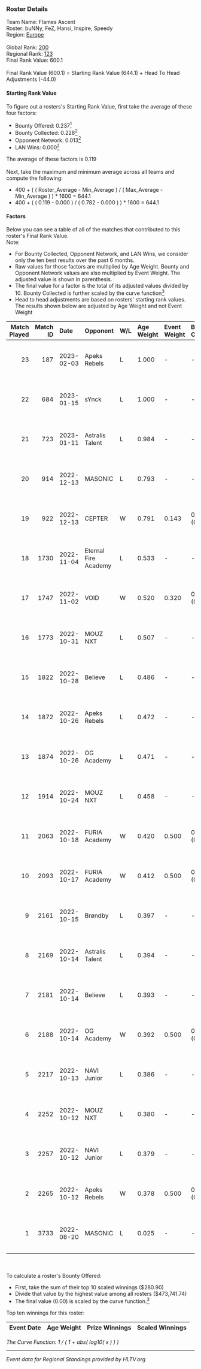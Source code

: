 ### Roster Details<br />
Team Name: Flames Ascent<br />
Roster: buNNy, FeZ, Hansi, Inspire, Speedy<br />
Region: [Europe]( ../standings_europe.md)<br />
<br />
Global Rank: [200](../standings_global.md)<br />
Regional Rank: [123]( ../standings_europe.md)<br />
Final Rank Value:  600.1<br />
<br />
Final Rank Value (600.1) = Starting Rank Value (644.1) + Head To Head Adjustments (-44.0)<br />

#### Starting Rank Value<br />
To figure out a rosters's Starting Rank Value, first take the average of these four factors:<br />
- Bounty Offered: 0.237[<sup>1</sup>](#table2)
- Bounty Collected: 0.228[<sup>2</sup>](#table1)
- Opponent Network: 0.013[<sup>2</sup>](#table1)
- LAN Wins: 0.000[<sup>2</sup>](#table1)

The average of these factors is 0.119<br />
<br />
Next, take the maximum and minimum average across all teams and compute the following:<br />
- 400 + ( ( Roster_Average - Min_Average ) / ( Max_Average - Min_Average ) ) * 1600 = 644.1
- 400 + ( ( 0.119 - 0.000 ) / ( 0.782 - 0.000 ) ) * 1600 = 644.1


#### Factors<br />
Below you can see a table of all of the matches that contributed to this roster's Final Rank Value.<br />
Note:<br />

- For Bounty Collected, Opponent Network, and LAN Wins, we consider only the ten best results over the past 6 months.
- Raw values for those factors are multiplied by Age Weight. Bounty and Opponent Network values are also multiplied by Event Weight. The adjusted value is shown in parenthesis.
- The final value for a factor is the total of its adjusted values divided by 10. Bounty Collected is further scaled by the curve function[<sup>3</sup>](#curveFunction)
- Head to head adjustments are based on rosters' starting rank values. The results shown below are adjusted by Age Weight and not Event Weight
<span id="table1"></span><br />


| Match Played | Match ID | Date       | Opponent             | W/L | Age Weight | Event Weight | Bounty Collected | Opponent Network | LAN Wins  | H2H Adj. | Roster                                |
| -: | -: | :- | :- | :- | :- | :- | :- | :- | :- | -: | :- |
|           23 |      187 | 2023-02-03 | Apeks Rebels         | L   | 1.000      | -            | -                | -                | -         |    -9.02 | buNNy, FeZ, Hansi, Inspire, Speedy    |
|           22 |      684 | 2023-01-15 | sYnck                | L   | 1.000      | -            | -                | -                | -         |    -8.76 | buNNy, FeZ, Hansi, Inspire, Speedy    |
|           21 |      723 | 2023-01-11 | Astralis Talent      | L   | 0.984      | -            | -                | -                | -         |    -4.89 | buNNy, FeZ, Hansi, Inspire, Speedy    |
|           20 |      914 | 2022-12-13 | MASONIC              | L   | 0.793      | -            | -                | -                | -         |    -4.89 | buNNy, FeZ, Hansi, Inspire, Speedy    |
|           19 |      922 | 2022-12-13 | CEPTER               | W   | 0.791      | 0.143        | 0.000 (0.000)    | 0.033 (0.004)    | 0 (0.000) |     9.42 | buNNy, FeZ, Hansi, Inspire, Speedy    |
|           18 |     1730 | 2022-11-04 | Eternal Fire Academy | L   | 0.533      | -            | -                | -                | -         |   -10.20 | buNNy, FeZ, Hansi, Inspire, Speedy    |
|           17 |     1747 | 2022-11-02 | VOID                 | W   | 0.520      | 0.320        | 0.000 (0.000)    | 0.000 (0.000)    | 0 (0.000) |     3.56 | buNNy, FeZ, Hansi, Inspire, Speedy    |
|           16 |     1773 | 2022-10-31 | MOUZ NXT             | L   | 0.507      | -            | -                | -                | -         |    -4.13 | buNNy, FeZ, Hansi, Inspire, Speedy    |
|           15 |     1822 | 2022-10-28 | Believe              | L   | 0.486      | -            | -                | -                | -         |    -4.22 | buNNy, FeZ, Hansi, Inspire, Speedy    |
|           14 |     1872 | 2022-10-26 | Apeks Rebels         | L   | 0.472      | -            | -                | -                | -         |    -4.97 | buNNy, FeZ, Hansi, Inspire, Speedy    |
|           13 |     1874 | 2022-10-26 | OG Academy           | L   | 0.471      | -            | -                | -                | -         |    -5.85 | buNNy, FeZ, Hansi, Inspire, Speedy    |
|           12 |     1914 | 2022-10-24 | MOUZ NXT             | L   | 0.458      | -            | -                | -                | -         |    -3.88 | buNNy, FeZ, Hansi, Inspire, Speedy    |
|           11 |     2063 | 2022-10-18 | FURIA Academy        | W   | 0.420      | 0.500        | 0.004 (0.001)    | 0.278 (0.058)    | 0 (0.000) |     8.27 | buNNy, FeZ, Hansi, Inspire, Speedy    |
|           10 |     2093 | 2022-10-17 | FURIA Academy        | W   | 0.412      | 0.500        | 0.001 (0.000)    | 0.017 (0.004)    | 0 (0.000) |     6.29 | buNNy, FeZ, Hansi, Inspire, Speedy    |
|            9 |     2161 | 2022-10-15 | Brøndby              | L   | 0.397      | -            | -                | -                | -         |    -8.49 | buNNy, FeZ, Hansi, Inspire, Speedy    |
|            8 |     2169 | 2022-10-14 | Astralis Talent      | L   | 0.394      | -            | -                | -                | -         |    -2.51 | buNNy, FeZ, Hansi, Inspire, Speedy    |
|            7 |     2181 | 2022-10-14 | Believe              | L   | 0.393      | -            | -                | -                | -         |    -3.49 | buNNy, FeZ, Hansi, Inspire, Speedy    |
|            6 |     2188 | 2022-10-14 | OG Academy           | W   | 0.392      | 0.500        | 0.005 (0.001)    | 0.161 (0.032)    | 0 (0.000) |     7.51 | buNNy, FeZ, Hansi, Inspire, Speedy    |
|            5 |     2217 | 2022-10-13 | NAVI Junior          | L   | 0.386      | -            | -                | -                | -         |    -4.08 | buNNy, FeZ, Hansi, Inspire, Speedy    |
|            4 |     2252 | 2022-10-12 | MOUZ NXT             | L   | 0.380      | -            | -                | -                | -         |    -3.34 | buNNy, FeZ, Hansi, Inspire, Speedy    |
|            3 |     2257 | 2022-10-12 | NAVI Junior          | L   | 0.379      | -            | -                | -                | -         |    -4.27 | buNNy, FeZ, Hansi, Inspire, Speedy    |
|            2 |     2265 | 2022-10-12 | Apeks Rebels         | W   | 0.378      | 0.500        | 0.010 (0.002)    | 0.174 (0.033)    | 0 (0.000) |     8.09 | buNNy, FeZ, Hansi, Inspire, Speedy    |
|            1 |     3733 | 2022-08-20 | MASONIC              | L   | 0.025      | -            | -                | -                | -         |    -0.14 | buNNy, Hansi, Inspire, leakz, Vaegten |

<br />
<span id="table2"></span><br />
To calculate a roster's Bounty Offered:<br />

- First, take the sum of their top 10 scaled winnings ($280.90)
- Divide that value by the highest value among all rosters ($473,741.74)
- The final value (0.00) is scaled by the curve function.[<sup>3</sup>](#curveFunction)

Top ten winnings for this roster:<br />

| Event Date | Age Weight | Prize Winnings | Scaled Winnings |
| :- | -: | :- | :- |


<span id="curveFunction"></span>_The Curve Function: 1 / ( 1 + abs( log10( x ) ) )_<br />

---
_Event data for Regional Standings provided by HLTV.org_<br />
